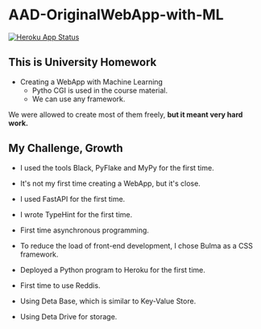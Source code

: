 # AAD-OriginalWebApp-with-ML

[![Heroku App Status](http://heroku-shields.herokuapp.com/aad-orgapp-with-ml)](https://aad-orgapp-with-ml.herokuapp.com)

## This is University Homework

- Creating a WebApp with Machine Learning
  - Pytho CGI is used in the course material.
  - We can use any framework.

We were allowed to create most of them freely, **but it meant very hard work.**

## My Challenge, Growth

- I used the tools Black, PyFlake and MyPy for the first time.
- It's not my first time creating a WebApp, but it's close.

- I used FastAPI for the first time.
- I wrote TypeHint for the first time.
- First time asynchronous programming.
- To reduce the load of front-end development, I chose Bulma as a CSS framework.

- Deployed a Python program to Heroku for the first time.
- First time to use Reddis.
- Using Deta Base, which is similar to Key-Value Store.
- Using Deta Drive for storage.
